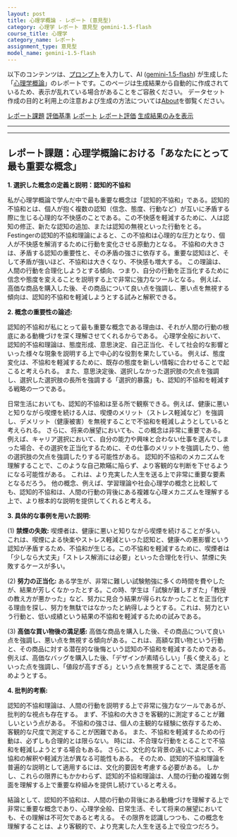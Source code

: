 ```yaml
---
layout: post
title: 心理学概論 - レポート (意見型)
category: 心理学 レポート 意見型 gemini-1.5-flash
course_title: 心理学
category_name: レポート
assignment_type: 意見型
model_name: gemini-1.5-flash
---
```


以下のコンテンツは、[プロンプト](http://127.0.0.1:8000/generated/心理学/gemini-1.5-flash/prompt_レポート-意見型.md)を入力して、AI ([gemini-1.5-flash](contents/gemini-1.5-flash)) が生成した「[心理学概論](/contents/心理学/)」のレポートです。このページは生成結果から自動的に作成されているため、表示が乱れている場合があることをご容赦ください。
データセット作成の目的と利用上の注意および生成の方法については[About](/About)を御覧ください。

[レポート課題](../レポート課題-意見型)
[評価基準](../評価基準-意見型)
[レポート](../レポート-意見型)
[レポート評価](../レポート評価-意見型)
[生成結果のみを表示](http://127.0.0.1:8000/generated/心理学/gemini-1.5-flash/レポート-意見型.md)
  

***
***
  
## レポート課題：心理学概論における「あなたにとって最も重要な概念」

**1. 選択した概念の定義と説明：認知的不協和**

私が心理学概論で学んだ中で最も重要な概念は「認知的不協和」である。認知的不協和とは、個人が抱く複数の認知（信念、態度、行動など）が互いに矛盾する際に生じる心理的な不快感のことである。この不快感を軽減するために、人は認知の修正、新たな認知の追加、または認知の無視といった行動をとる。  Festingerの認知的不協和理論によると、この不協和は心理的な圧力となり、個人が不快感を解消するために行動を変化させる原動力となる。  不協和の大きさは、矛盾する認知の重要性と、その矛盾の強さに依存する。重要な認知ほど、そして矛盾が強いほど、不協和は大きくなり、不快感も増大する。  この理論は、人間の行動を合理化しようとする傾向、つまり、自分の行動を正当化するために信念や態度を変えることを説明する上で非常に強力なツールとなる。  例えば、高価な商品を購入した後、その商品について良い点を強調し、悪い点を無視する傾向は、認知的不協和を軽減しようとする試みと解釈できる。


**2. 概念の重要性の論述:**

認知的不協和が私にとって最も重要な概念である理由は、それが人間の行動の根底にある動機づけを深く理解させてくれるからである。  心理学全般において、認知的不協和理論は、態度形成、意思決定、自己正当化、そして社会的な影響といった様々な現象を説明する上で中心的な役割を果たしている。  例えば、態度変化は、不協和を軽減するために、既存の態度を新しい情報に合わせることで起こると考えられる。  また、意思決定後、選択しなかった選択肢の欠点を強調し、選択した選択肢の長所を強調する「選択的暴露」も、認知的不協和を軽減する戦略の一つである。

日常生活においても、認知的不協和は至る所で観察できる。例えば、健康に悪いと知りながら喫煙を続ける人は、喫煙のメリット（ストレス軽減など）を強調し、デメリット（健康被害）を無視することで不協和を軽減しようとしていると考えられる。  さらに、将来の展望においても、この概念は非常に重要である。  例えば、キャリア選択において、自分の能力や興味と合わない仕事を選んでしまった場合、その選択を正当化するために、その仕事のメリットを強調したり、他の選択肢の欠点を強調したりする可能性がある。  認知的不協和のメカニズムを理解することで、このような自己欺瞞に陥らず、より客観的な判断を下せるようになる可能性がある。  これは、より充実した人生を送る上で非常に重要な要素となるだろう。  他の概念、例えば、学習理論や社会心理学の概念と比較しても、認知的不協和は、人間の行動の背後にある複雑な心理メカニズムを理解する上で、より根本的な説明を提供してくれると考える。


**3. 具体的な事例を用いた説明:**

(1) **禁煙の失敗:**  喫煙者は、健康に悪いと知りながら喫煙を続けることが多い。これは、喫煙による快楽やストレス軽減といった認知と、健康への悪影響という認知が矛盾するため、不協和が生じる。この不協和を軽減するために、喫煙者は「少しなら大丈夫」「ストレス解消には必要」といった合理化を行い、禁煙に失敗するケースが多い。

(2) **努力の正当化:**  ある学生が、非常に難しい試験勉強に多くの時間を費やしたが、結果が芳しくなかったとする。この時、学生は「試験が難しすぎた」「教授の教え方が悪かった」など、努力に見合う結果が得られなかったことを正当化する理由を探し、努力を無駄ではなかったと納得しようとする。これは、努力という行動と、低い成績という結果の不協和を軽減するための試みである。

(3) **高価な買い物後の満足感:**  高価な商品を購入した後、その商品について良い点を強調し、悪い点を無視する傾向がある。これは、高額な買い物という行動と、その商品に対する潜在的な後悔という認知の不協和を軽減するためである。  例えば、高価なバッグを購入した後、「デザインが素晴らしい」「長く使える」といった点を強調し、「値段が高すぎる」という点を無視することで、満足感を高めようとする。


**4. 批判的考察:**

認知的不協和理論は、人間の行動を説明する上で非常に強力なツールであるが、批判的な視点も存在する。  まず、不協和の大きさを客観的に測定することが難しいという点がある。  不協和の強さは、個人の主観的な経験に依存するため、客観的な尺度で測定することが困難である。  また、不協和を軽減するための行動は、必ずしも合理的とは限らない。  時には、不合理な行動をとることで不協和を軽減しようとする場合もある。  さらに、文化的な背景の違いによって、不協和の解釈や軽減方法が異なる可能性もある。  そのため、認知的不協和理論を普遍的な説明として適用するには、文化的要因を考慮する必要がある。  しかし、これらの限界にもかかわらず、認知的不協和理論は、人間の行動の複雑な側面を理解する上で重要な枠組みを提供し続けていると考える。


結論として、認知的不協和は、人間の行動の背後にある動機づけを理解する上で非常に重要な概念であり、心理学全般、日常生活、そして将来の展望においても、その理解は不可欠であると考える。  その限界を認識しつつも、この概念を理解することは、より客観的で、より充実した人生を送る上で役立つだろう。

